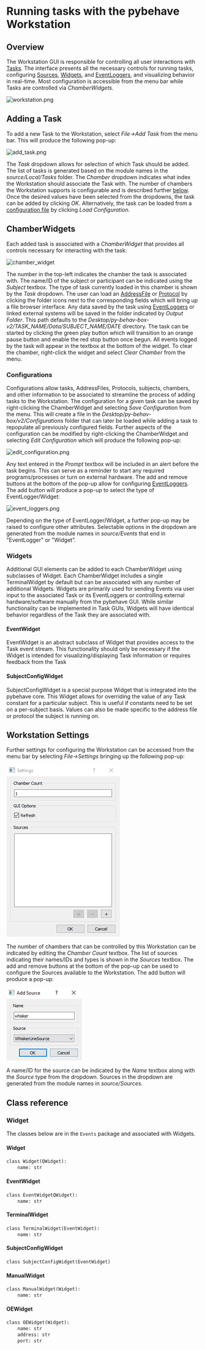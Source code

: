 # Running tasks with the pybehave Workstation

## Overview

The Workstation GUI is responsible for controlling all user interactions with [Tasks](tasks.md). The interface presents all the necessary
controls for running tasks, configuring [Sources](sources.md), [Widgets](events.md), and [EventLoggers](events.md), and visualizing behavior in real-time. Most configuration
is accessible from the menu bar while Tasks are controlled via *ChamberWidgets*.

![workstation.png](img/workstation.png)

## Adding a Task

To add a new Task to the Workstation, select *File->Add Task* from the menu bar. This will produce the following pop-up:

![add_task.png](img/add_task.png)

The *Task* dropdown allows for selection of which Task should be added. The list of tasks is generated based on the module 
names in the *source/Local/Tasks* folder. The *Chamber* dropdown indicates what index the Workstation should associate the Task with.
The number of chambers the Workstation supports is configurable and is described further [below](#workstation-settings). Once the desired values
have been selected from the dropdowns, the task can be added by clicking *OK*. Alternatively, the task can be loaded from a
[configuration file](#configurations) by clicking *Load Configuration*.

## ChamberWidgets

Each added task is associated with a *ChamberWidget* that provides all controls necessary for interacting with the task:

![chamber_widget](img/chamber_widget.png)

The number in the top-left indicates the chamber the task is associated with. The name/ID of the subject or participant can 
be indicated using the *Subject* textbox. The type of task currently loaded in this chamber is shown by the *Task* dropdown.
The user can load an [AddressFile](protocols_addressfiles.md#addressfiles) or [Protocol](protocols_addressfiles.md#protocols) by clicking the folder 
icons next to the corresponding fields which will bring up a file browser interface. Any data saved by the task using 
[EventLoggers](events.md) or linked external systems will be saved in the folder indicated by *Output Folder*. This path defaults to the 
*Desktop/py-behav-box-v2/TASK_NAME/Data/SUBJECT_NAME/DATE* directory. The task can be started by clicking the green play button
which will transition to an orange pause button and enable the red stop button once begun. All events logged by the task will
appear in the textbox at the bottom of the widget. To clear the chamber, right-click the widget and select *Clear Chamber*
from the menu.

### Configurations

Configurations allow tasks, AddressFiles, Protocols, subjects, chambers, and other information to be associated to streamline
the process of adding tasks to the Workstation. The configuration for a given task can be saved by right-clicking the ChamberWidget
and selecting *Save Configuration* from the menu. This will create a file in the *Desktop/py-behav-box/v2/Configurations* folder
that can later be loaded while adding a task to repopulate all previously configured fields. Further aspects of the configuration
can be modified by right-clicking the ChamberWidget and selecting *Edit Configuration* which will produce the following pop-up:

![edit_configuration.png](img/edit_configuration.png)

Any text entered in the *Prompt* textbox will be included in an alert before the task begins. This can serve as a reminder 
to start any required programs/processes or turn on external hardware. The add and remove buttons at the bottom of the pop-up
allow for configuring [EventLoggers](). The add button will produce a pop-up to select the type of EventLogger/Widget:

![event_loggers.png](img/event_loggers.png)

Depending on the type of EventLogger/Widget, a further pop-up may be raised to configure other attributes. Selectable options
in the dropdown are generated from the module names in *source/Events* that end in "EventLogger" or "Widget".

### Widgets

Additional GUI elements can be added to each ChamberWidget using subclasses of Widget. Each ChamberWidget includes a single TerminalWidget by
default but can be associated with any number of additional Widgets. Widgets are primarily used for sending Events via user input
to the associated Task or its EventLoggers or controlling external hardware/software manually from the pybehave GUI. 
While similar functionality can be implemented in Task GUIs, Widgets will have identical behavior regardless of the Task they are associated with.

#### EventWidget

EventWidget is an abstract subclass of Widget that provides access to the Task event stream. This functionality should only be necessary if
the Widget is intended for visualizing/displaying Task information or requires feedback from the Task

#### SubjectConfigWidget

SubjectConfigWidget is a special purpose Widget that is integrated into the pybehave core. This Widget allows for overriding the
value of any Task constant for a particular subject. This is useful if constants need to be set on a per-subject basis. 
Values can also be made specific to the address file or protocol the subject is running on.

## Workstation Settings

Further settings for configuring the Workstation can be accessed from the menu bar by selecting *File->Settings* bringing 
up the following pop-up:

![settings.png](img/settings.png)

The number of chambers that can be controlled by this Workstation can be indicated by editing the *Chamber Count* textbox.
The list of sources indicating their names/IDs and types is shown in the *Sources* textbox.
The add and remove buttons at the bottom of the pop-up can be used to configure the Sources available to the Workstation.
The add button will produce a pop-up:

![add_source.png](img/add_source.png)

A name/ID for the source can be indicated by the *Name* textbox along with the *Source* type from the dropdown. Sources
in the dropdown are generated from the module names in *source/Sources*.

## Class reference

### Widget

The classes below are in the `Events` package and associated with Widgets.

#### Widget

    class Widget(QWidget):
        name: str

#### EventWidget

    class EventWidgetQWidget):
        name: str

#### TerminalWidget

    class TerminalWidget(EventWidget):
        name: str

#### SubjectConfigWidget
    
    class SubjectConfigWidget(EventWidget)

#### ManualWidget

    class ManualWidget(Widget):
        name: str

#### OEWidget

    class OEWidget(Widget):
        name: str
        address: str
        port: str